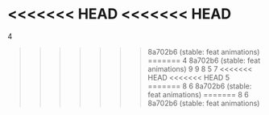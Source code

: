 <<<<<<< HEAD
<<<<<<< HEAD
=======
4
>>>>>>> 8a702b6 (stable: feat animations)
=======
4
>>>>>>> 8a702b6 (stable: feat animations)
9
9
8
5
7
<<<<<<< HEAD
<<<<<<< HEAD
5
=======
8
6
>>>>>>> 8a702b6 (stable: feat animations)
=======
8
6
>>>>>>> 8a702b6 (stable: feat animations)
